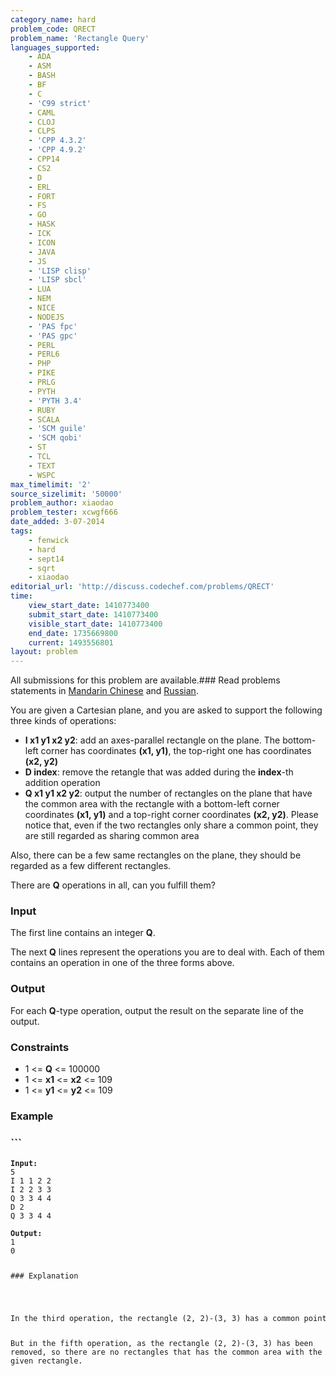 ```yaml
---
category_name: hard
problem_code: QRECT
problem_name: 'Rectangle Query'
languages_supported:
    - ADA
    - ASM
    - BASH
    - BF
    - C
    - 'C99 strict'
    - CAML
    - CLOJ
    - CLPS
    - 'CPP 4.3.2'
    - 'CPP 4.9.2'
    - CPP14
    - CS2
    - D
    - ERL
    - FORT
    - FS
    - GO
    - HASK
    - ICK
    - ICON
    - JAVA
    - JS
    - 'LISP clisp'
    - 'LISP sbcl'
    - LUA
    - NEM
    - NICE
    - NODEJS
    - 'PAS fpc'
    - 'PAS gpc'
    - PERL
    - PERL6
    - PHP
    - PIKE
    - PRLG
    - PYTH
    - 'PYTH 3.4'
    - RUBY
    - SCALA
    - 'SCM guile'
    - 'SCM qobi'
    - ST
    - TCL
    - TEXT
    - WSPC
max_timelimit: '2'
source_sizelimit: '50000'
problem_author: xiaodao
problem_tester: xcwgf666
date_added: 3-07-2014
tags:
    - fenwick
    - hard
    - sept14
    - sqrt
    - xiaodao
editorial_url: 'http://discuss.codechef.com/problems/QRECT'
time:
    view_start_date: 1410773400
    submit_start_date: 1410773400
    visible_start_date: 1410773400
    end_date: 1735669800
    current: 1493556801
layout: problem
---
```

All submissions for this problem are available.###  Read problems statements in [Mandarin Chinese](http://www.codechef.com/download/translated/SEPT14/mandarin/QRECT.pdf) and [Russian](http://www.codechef.com/download/translated/SEPT14/russian/QRECT.pdf).

You are given a Cartesian plane, and you are asked to support the following three kinds of operations:

- **I x1 y1 x2 y2**: add an axes-parallel rectangle on the plane. The bottom-left corner has coordinates **(x1, y1)**, the top-right one has coordinates **(x2, y2)**
- **D index**: remove the retangle that was added during the **index**-th addition operation
- **Q x1 y1 x2 y2**: output the number of rectangles on the plane that have the common area with the rectangle with a bottom-left corner coordinates **(x1, y1)** and a top-right corner coordinates **(x2, y2)**.
  Please notice that, even if the two rectangles only share a common point, they are still regarded as sharing common area

Also, there can be a few same rectangles on the plane, they should be regarded as a few different rectangles.

There are **Q** operations in all, can you fulfill them?

### Input

The first line contains an integer **Q**.

The next **Q** lines represent the operations you are to deal with. Each of them contains an operation in one of the three forms above.

### Output

For each **Q**-type operation, output the result on the separate line of the output.

### Constraints

- 1 <= **Q** <= 100000
- 1 <= **x1** <= **x2** <= 109
- 1 <= **y1** <= **y2** <= 109

### Example

### ```
<pre style="font-size: 12px; font-weight: normal;"><strong>Input:</strong>
5
I 1 1 2 2
I 2 2 3 3
Q 3 3 4 4 
D 2
Q 3 3 4 4

<strong>Output:</strong>
1
0  
<pre>

### Explanation



</pre>In the third operation, the rectangle (2, 2)-(3, 3) has a common point with the given rectangle.
But in the fifth operation, as the rectangle (2, 2)-(3, 3) has been removed, so there are no rectangles that has the common area with the given rectangle.
<pre>